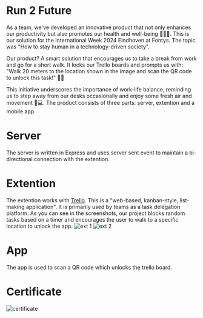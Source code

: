 # Run 2 Future

As a team, we've developed an innovative product that not only enhances our productivity but also promotes our health and well-being 🚶‍♂️💼. This is our solution for the International Week 2024 Eindhoven at Fontys. The topic was "How to stay human in a technology-driven society". 

Our product? A smart solution that encourages us to take a break from work and go for a short walk. It locks our Trello boards and prompts us with: "Walk 20 meters to the location shown in the image and scan the QR code to unlock this task!" 🌳📱

This initiative underscores the importance of work-life balance, reminding us to step away from our desks occasionally and enjoy some fresh air and movement 🌿💻.
The product consists of three parts: server, extention and a mobile app.

# Server
The server is written in Express and uses server sent event to maintain a bi-directional connection with the extention.

# Extention
The extention works with [Trello](https://trello.com/). This is a "web-based, kanban-style, list-making application". It is primarily used by teams as a task delegation platform. As you can see in the screenshots, our project blocks random tasks based on a timer and encourages the user to walk to a specific location to unlock the app.
![ext 1](https://github.com/BRISINGR-01/Run-2-future/blob/main/images/1713623709172.jpeg)
![ext 2](https://github.com/BRISINGR-01/Run-2-future/blob/main/images/1713623709503.jpeg)

# App
The app is used to scan a QR code which unlocks the trello board.

# Certificate
![certificate](https://github.com/BRISINGR-01/Run-2-future/blob/main/images/1713623708890.jpeg)
